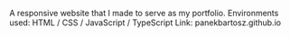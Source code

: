 A responsive website that I made to serve as my portfolio.
Environments used: HTML / CSS / JavaScript / TypeScript
Link: panekbartosz.github.io
